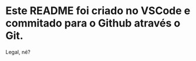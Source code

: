 <h1>Este README foi criado no VSCode e commitado para o Github através o Git.</h1>

<p>Legal, né?</p>
